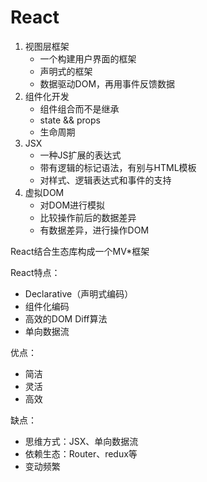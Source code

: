 # React

1. 视图层框架
    - 一个构建用户界面的框架
    - 声明式的框架
    - 数据驱动DOM，再用事件反馈数据
2. 组件化开发
    - 组件组合而不是继承
    - state && props
    - 生命周期
3. JSX
    - 一种JS扩展的表达式
    - 带有逻辑的标记语法，有别与HTML模板
    - 对样式、逻辑表达式和事件的支持
4. 虚拟DOM
    - 对DOM进行模拟
    - 比较操作前后的数据差异
    - 有数据差异，进行操作DOM


React结合生态库构成一个MV*框架

React特点：
- Declarative（声明式编码）
- 组件化编码
- 高效的DOM Diff算法
- 单向数据流


优点：
- 简洁
- 灵活
- 高效


缺点：
- 思维方式：JSX、单向数据流
- 依赖生态：Router、redux等
- 变动频繁
